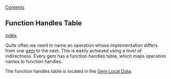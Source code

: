 [Contents](../../Contents.md)

## Function Handles Table
[index](../../Topics/Function%20Handles%20Table.md)

Quite often we need to name an operation whose implementation differs from one [gem](../../Topics/Gems.md) to the next. This is easily achieved using a level of indirectness. Every gem has a function handles table, which maps operation names to function handles.

The function handles table is located in the [Gem Local Data](../../Topics/Gem%20Local%20Data.md).